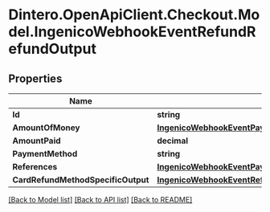 # Dintero.OpenApiClient.Checkout.Model.IngenicoWebhookEventRefundRefundOutput

## Properties

Name | Type | Description | Notes
------------ | ------------- | ------------- | -------------
**Id** | **string** |  | [optional] 
**AmountOfMoney** | [**IngenicoWebhookEventPaymentPaymentOutputAmountOfMoney**](IngenicoWebhookEventPaymentPaymentOutputAmountOfMoney.md) |  | [optional] 
**AmountPaid** | **decimal** |  | [optional] 
**PaymentMethod** | **string** |  | [optional] 
**References** | [**IngenicoWebhookEventPaymentPaymentOutputReferences**](IngenicoWebhookEventPaymentPaymentOutputReferences.md) |  | [optional] 
**CardRefundMethodSpecificOutput** | [**IngenicoWebhookEventRefundRefundOutputCardRefundMethodSpecificOutput**](IngenicoWebhookEventRefundRefundOutputCardRefundMethodSpecificOutput.md) |  | [optional] 

[[Back to Model list]](../README.md#documentation-for-models) [[Back to API list]](../README.md#documentation-for-api-endpoints) [[Back to README]](../README.md)

